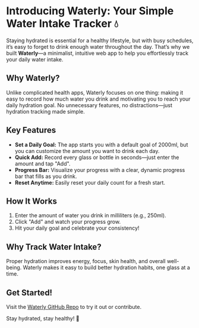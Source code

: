# Introducing Waterly: Your Simple Water Intake Tracker 💧

Staying hydrated is essential for a healthy lifestyle, but with busy schedules, it’s easy to forget to drink enough water throughout the day. That’s why we built **Waterly**—a minimalist, intuitive web app to help you effortlessly track your daily water intake.

## Why Waterly?

Unlike complicated health apps, Waterly focuses on one thing: making it easy to record how much water you drink and motivating you to reach your daily hydration goal. No unnecessary features, no distractions—just hydration tracking made simple.

## Key Features

- **Set a Daily Goal:** The app starts you with a default goal of 2000ml, but you can customize the amount you want to drink each day.
- **Quick Add:** Record every glass or bottle in seconds—just enter the amount and tap "Add".
- **Progress Bar:** Visualize your progress with a clear, dynamic progress bar that fills as you drink.
- **Reset Anytime:** Easily reset your daily count for a fresh start.

## How It Works

1. Enter the amount of water you drink in milliliters (e.g., 250ml).
2. Click "Add" and watch your progress grow.
3. Hit your daily goal and celebrate your consistency!

## Why Track Water Intake?

Proper hydration improves energy, focus, skin health, and overall well-being. Waterly makes it easy to build better hydration habits, one glass at a time.

## Get Started!

Visit the [Waterly GitHub Repo](https://github.com/Jennifer-1105/waterly) to try it out or contribute.

Stay hydrated, stay healthy! 💙